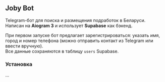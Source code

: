 ## Joby Bot

Telegram-бот для поиска и размещения подработок в Беларуси. Написан на **Aiogram 3** и использует **Supabase** как бэкенд.

При первом запуске бот предлагает зарегистрироваться: указать имя, город и номер телефона (можно отправить контакт из Telegram или ввести вручную).  
Все данные сохраняются в таблицу `users` Supabase.

### Установка
...

